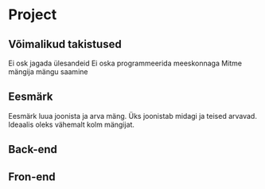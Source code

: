 # Project

## Võimalikud takistused

Ei osk jagada ülesandeid
Ei oska programmeerida meeskonnaga
Mitme mängija mängu saamine

## Eesmärk

Eesmärk luua joonista ja arva mäng. Üks joonistab midagi ja teised arvavad. Ideaalis oleks vähemalt kolm mängijat.

## Back-end


## Fron-end